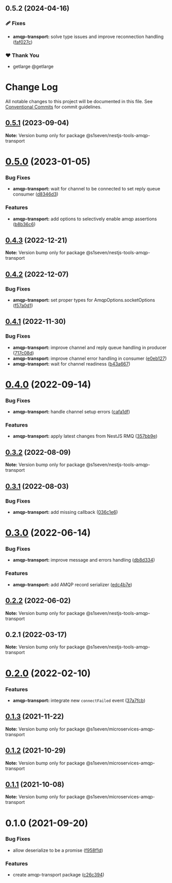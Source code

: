 ## 0.5.2 (2024-04-16)


### 🩹 Fixes

- **amqp-transport:** solve type issues and improve reconnection handling ([faf027c](https://github.com/getlarge/nestjs-tools/commit/faf027c))


### ❤️  Thank You

- getlarge @getlarge

# Change Log

All notable changes to this project will be documented in this file.
See [Conventional Commits](https://conventionalcommits.org) for commit guidelines.

## [0.5.1](https://github.com/s1seven/nestjs-tools/compare/@s1seven/nestjs-tools-amqp-transport@0.5.0...@s1seven/nestjs-tools-amqp-transport@0.5.1) (2023-09-04)

**Note:** Version bump only for package @s1seven/nestjs-tools-amqp-transport

# [0.5.0](https://github.com/s1seven/nestjs-tools/compare/@s1seven/nestjs-tools-amqp-transport@0.4.3...@s1seven/nestjs-tools-amqp-transport@0.5.0) (2023-01-05)

### Bug Fixes

- **amqp-transport:** wait for channel to be connected to set reply queue consumer ([d8346d3](https://github.com/s1seven/nestjs-tools/commit/d8346d3f7cea197251f49e203c2e90dbad3214c8))

### Features

- **amqp-transport:** add options to selectively enable amqp assertions ([b8b36c6](https://github.com/s1seven/nestjs-tools/commit/b8b36c6a15886e5a736649f2e0211051e2c88f5d))

## [0.4.3](https://github.com/s1seven/nestjs-tools/compare/@s1seven/nestjs-tools-amqp-transport@0.4.2...@s1seven/nestjs-tools-amqp-transport@0.4.3) (2022-12-21)

**Note:** Version bump only for package @s1seven/nestjs-tools-amqp-transport

## [0.4.2](https://github.com/s1seven/nestjs-tools/compare/@s1seven/nestjs-tools-amqp-transport@0.4.1...@s1seven/nestjs-tools-amqp-transport@0.4.2) (2022-12-07)

### Bug Fixes

- **amqp-transport:** set proper types for AmqpOptions.socketOptions ([f57a0d1](https://github.com/s1seven/nestjs-tools/commit/f57a0d152421347d3fa23f6f4b72792cc18a0f2e))

## [0.4.1](https://github.com/s1seven/nestjs-tools/compare/@s1seven/nestjs-tools-amqp-transport@0.4.0...@s1seven/nestjs-tools-amqp-transport@0.4.1) (2022-11-30)

### Bug Fixes

- **amqp-transport:** improve channel and reply queue handling in producer ([717c08d](https://github.com/s1seven/nestjs-tools/commit/717c08d70d99326d6893635de47d9c9d622229ff))
- **amqp-transport:** improve channel error handling in consumer ([e0eb127](https://github.com/s1seven/nestjs-tools/commit/e0eb127d0319c8259d46177860b4ddbf3068ce24))
- **amqp-transport:** wait for channel readiness ([b43a667](https://github.com/s1seven/nestjs-tools/commit/b43a667a853a9ebed75e80549fd2b24d2a9889ab))

# [0.4.0](https://github.com/s1seven/nestjs-tools/compare/@s1seven/nestjs-tools-amqp-transport@0.3.2...@s1seven/nestjs-tools-amqp-transport@0.4.0) (2022-09-14)

### Bug Fixes

- **amqp-transport:** handle channel setup errors ([cafa1df](https://github.com/s1seven/nestjs-tools/commit/cafa1df5492e18b97c9333b8955c9fe06ff8df70))

### Features

- **amqp-transport:** apply latest changes from NestJS RMQ ([357bb9e](https://github.com/s1seven/nestjs-tools/commit/357bb9ee369d3849666e627da01c48a1134e03b0))

## [0.3.2](https://github.com/s1seven/nestjs-tools/compare/@s1seven/nestjs-tools-amqp-transport@0.3.1...@s1seven/nestjs-tools-amqp-transport@0.3.2) (2022-08-09)

**Note:** Version bump only for package @s1seven/nestjs-tools-amqp-transport

## [0.3.1](https://github.com/s1seven/nestjs-tools/compare/@s1seven/nestjs-tools-amqp-transport@0.3.0...@s1seven/nestjs-tools-amqp-transport@0.3.1) (2022-08-03)

### Bug Fixes

- **amqp-transport:** add missing callback ([036c1e6](https://github.com/s1seven/nestjs-tools/commit/036c1e6a50e5abc3602d94d6a907399d4364c10c))

# [0.3.0](https://github.com/s1seven/nestjs-tools/compare/@s1seven/nestjs-tools-amqp-transport@0.2.2...@s1seven/nestjs-tools-amqp-transport@0.3.0) (2022-06-14)

### Bug Fixes

- **amqp-transport:** improve message and errors handling ([db8d334](https://github.com/s1seven/nestjs-tools/commit/db8d33497d6c54f04ab16657bd1f0ab2bbf38ac5))

### Features

- **amqp-transport:** add AMQP record serializer ([edc4b7e](https://github.com/s1seven/nestjs-tools/commit/edc4b7eec751145c989ef4e2321e29f6c8dd45d9))

## [0.2.2](https://github.com/s1seven/nestjs-tools/compare/@s1seven/nestjs-tools-amqp-transport@0.2.1...@s1seven/nestjs-tools-amqp-transport@0.2.2) (2022-06-02)

**Note:** Version bump only for package @s1seven/nestjs-tools-amqp-transport

## 0.2.1 (2022-03-17)

**Note:** Version bump only for package @s1seven/nestjs-tools-amqp-transport

# [0.2.0](https://github.com/s1seven/microservices-common/compare/@s1seven/microservices-amqp-transport@0.1.3...@s1seven/microservices-amqp-transport@0.2.0) (2022-02-10)

### Features

- **amqp-transport:** integrate new `connectFailed` event ([37a7fcb](https://github.com/s1seven/microservices-common/commit/37a7fcba2f31a97aeeffd630aff497d8e9e68ef2))

## [0.1.3](https://github.com/s1seven/microservices-common/compare/@s1seven/microservices-amqp-transport@0.1.2...@s1seven/microservices-amqp-transport@0.1.3) (2021-11-22)

**Note:** Version bump only for package @s1seven/microservices-amqp-transport

## [0.1.2](https://github.com/s1seven/microservices-common/compare/@s1seven/microservices-amqp-transport@0.1.1...@s1seven/microservices-amqp-transport@0.1.2) (2021-10-29)

**Note:** Version bump only for package @s1seven/microservices-amqp-transport

## [0.1.1](https://github.com/s1seven/microservices-common/compare/@s1seven/microservices-amqp-transport@0.1.0...@s1seven/microservices-amqp-transport@0.1.1) (2021-10-08)

**Note:** Version bump only for package @s1seven/microservices-amqp-transport

# 0.1.0 (2021-09-20)

### Bug Fixes

- allow deserialize to be a promise ([f958f1d](https://github.com/s1seven/microservices-common/commit/f958f1db10c2455165017c463af4d50533e09cca))

### Features

- create amqp-transport package ([c26c394](https://github.com/s1seven/microservices-common/commit/c26c394512c599357f45930a8a5c6af3d17ca296))
